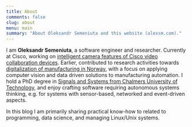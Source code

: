 ```yaml
---
title: About
comments: false
slug: about
menu: main
summary: "About Oleksandr Semeniuta and this website (alexsm.com)."
---
```


I am **Oleksandr Semeniuta**, a software engineer and researcher. Currently at Cisco, working on [intelligent camera features of Cisco video collaboration devices](https://www.webex.com/us/en/solutions/camera-intelligence-cisco-devices.html). Earlier, contributed to research activities towards [digitalization of manufacturing in Norway](https://ncemanufacturing.no), with a focus on applying computer vision and data driven solutions to manufacturing automation. I hold a PhD degree in [Signals and Systems from Chalmers University of Technology](https://www.chalmers.se/en/departments/e2/research/systems-and-control), and enjoy crafting software requiring autonomous systems thinking, e.g. for systems with sensor-based, networked and event-driven aspects.

In this blog I am primarily sharing practical know-how to related to programming, data science, and managing Linux/Unix systems.
